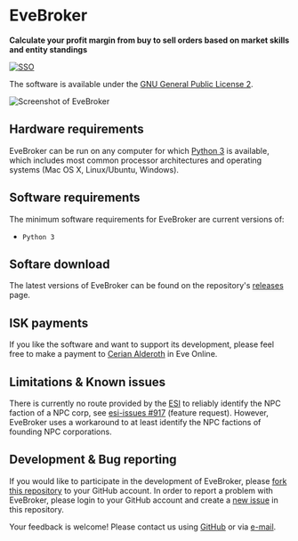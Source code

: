 # EveBroker
**Calculate your profit margin from buy to sell orders based on market skills and entity standings**

[![SSO](https://web.ccpgamescdn.com/eveonlineassets/developers/eve-sso-login-black-small.png)](https://eveonline-third-party-documentation.readthedocs.io/en/latest/)

The software is available under the [GNU General Public License 2](https://github.com/crickert1234/EveBroker/blob/master/LICENSE).

![Screenshot of EveBroker](https://github.com/crickert1234/EveBroker/blob/master/img/EveBroker-Screenshot.png)

## Hardware requirements
EveBroker can be run on any computer for which [Python 3](https://www.python.org/downloads/) is available, which includes most common processor architectures and operating systems (Mac OS X, Linux/Ubuntu, Windows).

## Software requirements
The minimum software requirements for EveBroker are current versions of:
* `Python 3`

## Softare download
The latest versions of EveBroker can be found on the repository's [releases](https://github.com/crickert1234/EveBroker/releases) page.

## ISK payments
If you like the software and want to support its development, please feel free to make a payment to [Cerian Alderoth](https://imageserver.eveonline.com/Character/91268079_1024.jpg) in Eve Online.

## Limitations & Known issues
There is currently no route provided by the [ESI](https://esi.evetech.net/ui/) to reliably identify the NPC faction of a NPC corp, see [esi-issues #917](https://github.com/ccpgames/esi-issues/issues/917) (feature request). However, EveBroker uses a workaround to at least identify the NPC factions of founding NPC corporations.

## Development & Bug reporting
If you would like to participate in the development of EveBroker, please [fork this repository](https://help.github.com/articles/fork-a-repo) to your GitHub account. In order to report a problem with EveBroker, please login to your GitHub account and create a [new issue](https://help.github.com/articles/creating-an-issue/) in this repository.

Your feedback is welcome! Please contact us using [GitHub](https://github.com/crickert1234/) or via [e-mail](mailto:mail@crickert.de).

